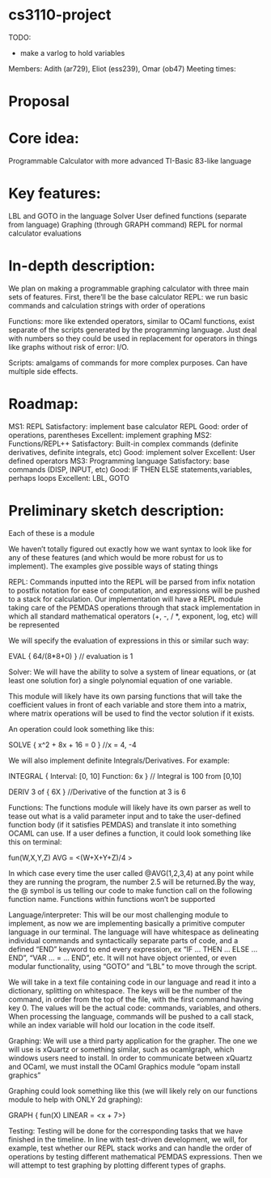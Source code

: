 # cs3110-project

TODO:
- make a varlog to hold variables

Members: Adith (ar729), Eliot (ess239), Omar (ob47)
Meeting times: 

# Proposal
# Core idea: 
Programmable Calculator with more advanced TI-Basic 83-like language
# Key features: 
LBL and GOTO in the language
Solver
User defined functions (separate from language)
Graphing (through GRAPH command)
REPL for normal calculator evaluations
# In-depth description: 
We plan on making a programmable graphing calculator with three main sets of features.  First, there’ll be the base calculator REPL: we run basic commands and calculation strings with order of operations

Functions: more like extended operators, similar to OCaml functions, exist separate of the scripts generated by the programming language. Just deal with numbers so they could be used in replacement for operators in things like graphs without risk of error: I/O.

Scripts: amalgams of commands for more complex purposes.  Can have multiple side effects.

# Roadmap: 
MS1: REPL
Satisfactory: implement base calculator REPL
Good: order of operations, parentheses
Excellent: implement graphing
MS2: Functions/REPL++
Satisfactory: Built-in complex commands (definite derivatives, definite integrals, etc)
Good: implement solver
Excellent: User defined operators
MS3: Programming language
Satisfactory: base commands (DISP, INPUT, etc)
Good: IF THEN ELSE statements,variables, perhaps loops
Excellent: LBL, GOTO

# Preliminary sketch description: 
Each of these is a module

We haven’t totally figured out exactly how we want syntax to look like for any of these features (and which would be more robust for us to implement). The examples give possible ways of stating things

REPL: 
Commands inputted into the REPL will be parsed from infix notation to postfix notation for ease of computation, and expressions will be pushed to a stack for calculation. Our implementation will have a REPL module taking care of the PEMDAS operations through that stack implementation in which all standard mathematical operators (+, -, / *, exponent, log, etc) will be represented

We will specify the evaluation of expressions in this or similar such way:

EVAL { 64/(8*8+0) }
// evaluation is 1

Solver:
We will have the ability to solve a system of linear equations, or (at least one solution for) a single polynomial equation of one variable. 

This module will likely have its own parsing functions that will take the coefficient values in front of each variable and store them into a matrix, where matrix operations will be used to find the vector solution if it exists.

An operation could look something like this:

SOLVE { x^2 + 8x + 16 = 0 }
//x = 4, -4





We will also implement definite Integrals/Derivatives. For example:

INTEGRAL {
Interval: [0, 10]
Function: 6x
}
// Integral is 100 from [0,10]


DERIV 3 of { 6X }
//Derivative of the function at 3 is 6



Functions:
The functions module will likely have its own parser as well to tease out what is a valid parameter input and to take the user-defined function body (if it satisfies PEMDAS) and translate it into something OCAML can use. If a user defines a function, it could look something like this on terminal:

fun(W,X,Y,Z) AVG = <(W+X+Y+Z)/4 >

In which case every time the user called @AVG(1,2,3,4) at any point while they are running the program, the number 2.5 will be returned.By the way, the @ symbol is us telling our code to make function call on the following function name. Functions within functions won’t be supported

Language/interpreter: 
This will be our most challenging module to implement, as now we are implementing basically a primitive computer language in our terminal.
The language will have whitespace as delineating individual commands and syntactically separate parts of code, and a defined “END” keyword to end every expression, ex “IF … THEN … ELSE … END”, “VAR … = … END”, etc.  It will not have object oriented, or even modular functionality, using “GOTO” and “LBL” to move through the script.

We will take in a text file containing code in our language and read it into a dictionary, splitting on whitespace.  The keys will be the number of the command, in order from the top of the file, with the first command having key 0.  The values will be the actual code: commands, variables, and others.  When processing the language, commands will be pushed to a call stack, while an index variable will hold our location in the code itself.



Graphing: 
We will use a third party application for the grapher. The one we will use is xQuartz or something similar, such as ocamlgraph, which windows users need to install. In order to communicate between xQuartz and OCaml, we must install the OCaml Graphics module “opam install graphics”

Graphing could look something like this (we will likely rely on our functions module to help with ONLY 2d graphing):

GRAPH { fun(X) LINEAR =  <x + 7>}

Testing:
Testing will be done for the corresponding tasks that we have finished in the timeline. In line with test-driven development, we will, for example, test whether our REPL stack works and can handle the order of operations by testing different mathematical PEMDAS expressions. Then we will attempt to test graphing by plotting different types of graphs. 
